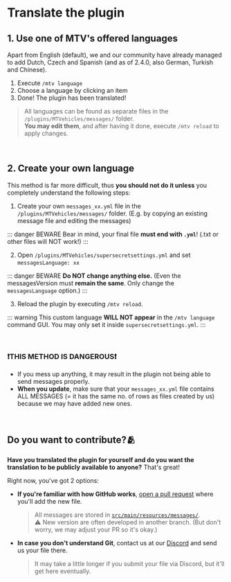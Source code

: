 # Translate the plugin

## 1. Use one of MTV's offered languages
Apart from English (default), we and our community have already managed to add Dutch, Czech and Spanish (and as of 2.4.0, also German, Turkish and Chinese).

1. Execute `/mtv language`
2. Choose a language by clicking an item
3. Done! The plugin has been translated!

> All languages can be found as separate files in the `/plugins/MTVehicles/messages/` folder.<br>
> **You may edit them**, and after having it done, execute `/mtv reload` to apply changes.

<br>

## 2. Create your own language
This method is far more difficult, thus **you should not do it unless** you completely understand the following steps:

1. Create your own `messages_xx.yml` file in the `/plugins/MTVehicles/messages/` folder. (E.g. by copying an existing message file and editing the messages)

  ::: danger BEWARE
  Bear in mind, your final file **must end with `.yml`**! (.txt or other files will NOT work!)
  :::

2. Open `/plugins/MTVehicles/supersecretsettings.yml` and set `messagesLanguage: xx`

  ::: danger BEWARE
  **Do NOT change anything else.** (Even the messagesVersion must **remain the same**. Only change the `messagesLanguage` option.)
  :::

3. Reload the plugin by executing `/mtv reload`.

::: warning
This custom language **WILL NOT appear** in the `/mtv language` command GUI. You may only set it inside `supersecretsettings.yml`.
:::

<br>

### ❗THIS METHOD IS DANGEROUS❗
- If you mess up anything, it may result in the plugin not being able to send messages properly.
- **When you update**, make sure that your `messages_xx.yml` file contains ALL MESSAGES (= it has the same no. of rows as files created by us) because we may have added new ones.

<br>

## Do you want to contribute?🫂
**Have you translated the plugin for yourself and do you want the translation to be publicly available to anyone?** That's great!

Right now, you've got 2 options:
- **If you're familiar with how GitHub works**, [open a pull request](https://github.com/GamerJoep/MinetopiaVehicles/pulls) where you'll add the new file.

  > All messages are stored in [`src/main/resources/messages/`](https://github.com/GamerJoep/MinetopiaVehicles/tree/master/src/main/resources/messages).<br>
  > ⚠ New version are often developed in another branch. (But don't worry, we may adjust your PR so it's okay.)

- **In case you don't understand Git**, contact us at our [Discord](https://discord.gg/vehicle) and send us your file there.

  > It may take a little longer if you submit your file via Discord, but it'll get here eventually.
